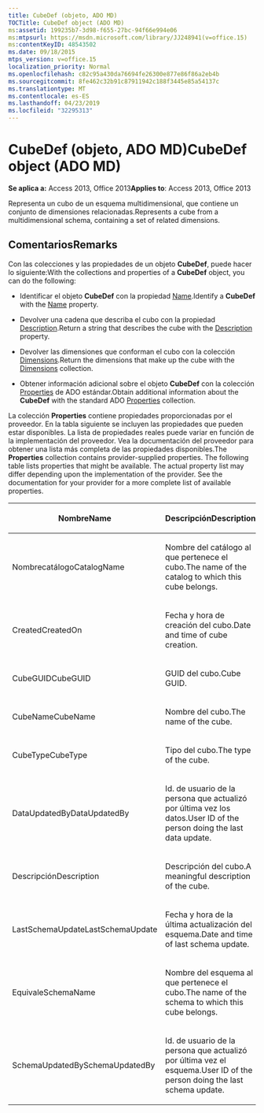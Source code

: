 ```yaml
---
title: CubeDef (objeto, ADO MD)
TOCTitle: CubeDef object (ADO MD)
ms:assetid: 199235b7-3d98-f655-27bc-94f66e994e06
ms:mtpsurl: https://msdn.microsoft.com/library/JJ248941(v=office.15)
ms:contentKeyID: 48543502
ms.date: 09/18/2015
mtps_version: v=office.15
localization_priority: Normal
ms.openlocfilehash: c82c95a430da76694fe26300e877e86f86a2eb4b
ms.sourcegitcommit: 8fe462c32b91c87911942c188f3445e85a54137c
ms.translationtype: MT
ms.contentlocale: es-ES
ms.lasthandoff: 04/23/2019
ms.locfileid: "32295313"
---
```

# <a name="cubedef-object-ado-md"></a><span data-ttu-id="c5eec-102">CubeDef (objeto, ADO MD)</span><span class="sxs-lookup"><span data-stu-id="c5eec-102">CubeDef object (ADO MD)</span></span>


<span data-ttu-id="c5eec-103">**Se aplica a:** Access 2013, Office 2013</span><span class="sxs-lookup"><span data-stu-id="c5eec-103">**Applies to**: Access 2013, Office 2013</span></span>

<span data-ttu-id="c5eec-104">Representa un cubo de un esquema multidimensional, que contiene un conjunto de dimensiones relacionadas.</span><span class="sxs-lookup"><span data-stu-id="c5eec-104">Represents a cube from a multidimensional schema, containing a set of related dimensions.</span></span>

## <a name="remarks"></a><span data-ttu-id="c5eec-105">Comentarios</span><span class="sxs-lookup"><span data-stu-id="c5eec-105">Remarks</span></span>

<span data-ttu-id="c5eec-106">Con las colecciones y las propiedades de un objeto **CubeDef**, puede hacer lo siguiente:</span><span class="sxs-lookup"><span data-stu-id="c5eec-106">With the collections and properties of a **CubeDef** object, you can do the following:</span></span>

  - <span data-ttu-id="c5eec-107">Identificar el objeto **CubeDef** con la propiedad [Name](name-property-ado-md.md).</span><span class="sxs-lookup"><span data-stu-id="c5eec-107">Identify a **CubeDef** with the [Name](name-property-ado-md.md) property.</span></span>

  - <span data-ttu-id="c5eec-108">Devolver una cadena que describa el cubo con la propiedad [Description](description-property-ado-md.md).</span><span class="sxs-lookup"><span data-stu-id="c5eec-108">Return a string that describes the cube with the [Description](description-property-ado-md.md) property.</span></span>

  - <span data-ttu-id="c5eec-109">Devolver las dimensiones que conforman el cubo con la colección [Dimensions](dimensions-collection-ado-md.md).</span><span class="sxs-lookup"><span data-stu-id="c5eec-109">Return the dimensions that make up the cube with the [Dimensions](dimensions-collection-ado-md.md) collection.</span></span>

  - <span data-ttu-id="c5eec-110">Obtener información adicional sobre el objeto **CubeDef** con la colección [Properties](properties-collection-ado.md) de ADO estándar.</span><span class="sxs-lookup"><span data-stu-id="c5eec-110">Obtain additional information about the **CubeDef** with the standard ADO [Properties](properties-collection-ado.md) collection.</span></span>

<span data-ttu-id="c5eec-p101">La colección **Properties** contiene propiedades proporcionadas por el proveedor. En la tabla siguiente se incluyen las propiedades que pueden estar disponibles. La lista de propiedades reales puede variar en función de la implementación del proveedor. Vea la documentación del proveedor para obtener una lista más completa de las propiedades disponibles.</span><span class="sxs-lookup"><span data-stu-id="c5eec-p101">The **Properties** collection contains provider-supplied properties. The following table lists properties that might be available. The actual property list may differ depending upon the implementation of the provider. See the documentation for your provider for a more complete list of available properties.</span></span>

<table>
<colgroup>
<col style="width: 50%" />
<col style="width: 50%" />
</colgroup>
<thead>
<tr class="header">
<th><p><span data-ttu-id="c5eec-115">Nombre</span><span class="sxs-lookup"><span data-stu-id="c5eec-115">Name</span></span></p></th>
<th><p><span data-ttu-id="c5eec-116">Descripción</span><span class="sxs-lookup"><span data-stu-id="c5eec-116">Description</span></span></p></th>
</tr>
</thead>
<tbody>
<tr class="odd">
<td><p><span data-ttu-id="c5eec-117">Nombrecatálogo</span><span class="sxs-lookup"><span data-stu-id="c5eec-117">CatalogName</span></span></p></td>
<td><p><span data-ttu-id="c5eec-118">Nombre del catálogo al que pertenece el cubo.</span><span class="sxs-lookup"><span data-stu-id="c5eec-118">The name of the catalog to which this cube belongs.</span></span></p></td>
</tr>
<tr class="even">
<td><p><span data-ttu-id="c5eec-119">Created</span><span class="sxs-lookup"><span data-stu-id="c5eec-119">CreatedOn</span></span></p></td>
<td><p><span data-ttu-id="c5eec-120">Fecha y hora de creación del cubo.</span><span class="sxs-lookup"><span data-stu-id="c5eec-120">Date and time of cube creation.</span></span></p></td>
</tr>
<tr class="odd">
<td><p><span data-ttu-id="c5eec-121">CubeGUID</span><span class="sxs-lookup"><span data-stu-id="c5eec-121">CubeGUID</span></span></p></td>
<td><p><span data-ttu-id="c5eec-122">GUID del cubo.</span><span class="sxs-lookup"><span data-stu-id="c5eec-122">Cube GUID.</span></span></p></td>
</tr>
<tr class="even">
<td><p><span data-ttu-id="c5eec-123">CubeName</span><span class="sxs-lookup"><span data-stu-id="c5eec-123">CubeName</span></span></p></td>
<td><p><span data-ttu-id="c5eec-124">Nombre del cubo.</span><span class="sxs-lookup"><span data-stu-id="c5eec-124">The name of the cube.</span></span></p></td>
</tr>
<tr class="odd">
<td><p><span data-ttu-id="c5eec-125">CubeType</span><span class="sxs-lookup"><span data-stu-id="c5eec-125">CubeType</span></span></p></td>
<td><p><span data-ttu-id="c5eec-126">Tipo del cubo.</span><span class="sxs-lookup"><span data-stu-id="c5eec-126">The type of the cube.</span></span></p></td>
</tr>
<tr class="even">
<td><p><span data-ttu-id="c5eec-127">DataUpdatedBy</span><span class="sxs-lookup"><span data-stu-id="c5eec-127">DataUpdatedBy</span></span></p></td>
<td><p><span data-ttu-id="c5eec-128">Id. de usuario de la persona que actualizó por última vez los datos.</span><span class="sxs-lookup"><span data-stu-id="c5eec-128">User ID of the person doing the last data update.</span></span></p></td>
</tr>
<tr class="odd">
<td><p><span data-ttu-id="c5eec-129">Descripción</span><span class="sxs-lookup"><span data-stu-id="c5eec-129">Description</span></span></p></td>
<td><p><span data-ttu-id="c5eec-130">Descripción del cubo.</span><span class="sxs-lookup"><span data-stu-id="c5eec-130">A meaningful description of the cube.</span></span></p></td>
</tr>
<tr class="even">
<td><p><span data-ttu-id="c5eec-131">LastSchemaUpdate</span><span class="sxs-lookup"><span data-stu-id="c5eec-131">LastSchemaUpdate</span></span></p></td>
<td><p><span data-ttu-id="c5eec-132">Fecha y hora de la última actualización del esquema.</span><span class="sxs-lookup"><span data-stu-id="c5eec-132">Date and time of last schema update.</span></span></p></td>
</tr>
<tr class="odd">
<td><p><span data-ttu-id="c5eec-133">Equivale</span><span class="sxs-lookup"><span data-stu-id="c5eec-133">SchemaName</span></span></p></td>
<td><p><span data-ttu-id="c5eec-134">Nombre del esquema al que pertenece el cubo.</span><span class="sxs-lookup"><span data-stu-id="c5eec-134">The name of the schema to which this cube belongs.</span></span></p></td>
</tr>
<tr class="even">
<td><p><span data-ttu-id="c5eec-135">SchemaUpdatedBy</span><span class="sxs-lookup"><span data-stu-id="c5eec-135">SchemaUpdatedBy</span></span></p></td>
<td><p><span data-ttu-id="c5eec-136">Id. de usuario de la persona que actualizó por última vez el esquema.</span><span class="sxs-lookup"><span data-stu-id="c5eec-136">User ID of the person doing the last schema update.</span></span></p></td>
</tr>
</tbody>
</table>

